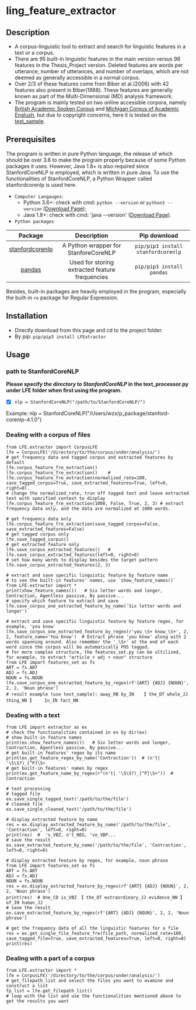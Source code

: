 # ling_feature_extractor
## Description
- A corpus-linguistic tool to extract and search for linguistic features in a text or a corpus.
- There are 95 built-in linguistic features in the main version versus 98 features in the Thesis_Project version. Deleted features are words per utterance, number of utterances, and number of overlaps, which are not deemed as generally accessible in a normal corpus.
- Over 2/3 of these features come from Biber et al.(2006) with 42 features also present in Biber(1988). These features are generally known as part of the Multi-Dimensional (MD) analysis framework.
- The program is mainly tested on two online accessible corpora, namely [British Academic Spoken Corpus](http://www.reading.ac.uk/AcaDepts/ll/base_corpus/) and [Michigan Corpus of Academic Englush](https://quod.lib.umich.edu/cgi/c/corpus/corpus?page=home;c=micase;cc=micase), but due to copyright concerns, here it is tested on the [test_sample](https://github.com/jaaack-wang/ling_feature_extractor/tree/main/test_sample). 

## Prerequisites
The program is written in pure Python language, the release of which should be over 3.6 to make the program properly because of some Python packages it uses. However, Java 1.8+ is also required since StanfordCoreNLP is employed, which is written in pure Java. To use the functionalities of StanfordCoreNLP, a Python Wrapper called stanfordcorenlp is used here.

- `Computer Langauges`: 
   - Python 3.6+: check with cmd: `python --version` or `python3 --version` ([Download Page](https://www.python.org/downloads/)); 
   - Java 1.8+: check with cmd: 'java --version' ([Download Page](https://www.java.com/en/download/)). 
- `Python packages`

| Package | Description | Pip download | 
| :---: | :---: | :---: |
| [stanfordcorenlp](https://github.com/Lynten/stanford-corenlp) | A Python wrapper for StanforeCoreNLP | `pip/pip3 install stanfordcorenlp` |
| [pandas](https://pandas.pydata.org) | Used for storing extracted feature frequencies  | `pip/pip3 install pandas` |

Besides, built-in packages are heavily employed in the program, especially the built-in `re` package for Regular Expression.

## Installation
- Directly download from this page and cd to the project folder.
- By pip: `pip/pip3 install LFExtractor`

## Usage
### path to StanfordCoreNLP
**Please specify _the directory to StanfordCoreNLP_ in the text_processor.py under LFE folder when first using the program.**
- [X] `nlp = StanfordCoreNLP("/path/to/StanfordCoreNLP/")` 

Example: nlp = StanfordCoreNLP("/Users/wzx/p_package/stanford-corenlp-4.1.0")

### Dealing with a corpus of files
```
from LFE.extractor import CorpusLFE
lfe = CorpusLFE('/directory/to/the/corpus/under/analysis/')
# get frequency data and tagged corpus and extracted features by default
lfe.corpus_feature_fre_extraction() lfe.corpus_feature_fre_extraction()    # lfe.corpus_feature_fre_extraction(normalized_rate=100, save_tagged_corpus=True, save_extracted_features=True, left=0, right=0). 
# change the normalized_rate, trun off tagged text and leave extracted text with specified context to display
lfe.corpus_feature_fre_extraction(1000, False, True, 2, 3) # extract frequency data only, and the data are normalized at 1000 words.  

# get frequency data only
lfe.corpus_feature_fre_extraction(save_tagged_corpus=False, save_extracted_features=False)
# get tagged corpus only
lfe.save_tagged_corpus()
# get extracted feature only
lfe.save_corpus_extracted_features()   # lfe.save_corpus_extracted_features(left=0, right=0)
# set how many words to display besides the target pattern
lfe.save_corpus_extracted_features(2, 3)

# extract and save specific linguistic feature by feature name
# to see the built-in features' names, use `show_feature_names()`
from LFE.extractor import *
print(show_feature_names())   # Six letter words and longer, Contraction, Agentless passive, By passive...
# specify which feature to extract and save
lfe.save_corpus_one_extracted_feature_by_name('Six letter words and longer')

# extract and save specific linguistic feature by feature regex, for example, 'you know' 
lfe.save_corpus_one_extracted_feature_by_regex(r'you_\S+ know_\S+', 2, 2, feature_name='You Know')  # Extract phrase 'you know' along with 2 words spanning around. Also remember the '_\S+' at the end of each word since the corpus will be automatically POS tagged.
# for more complex structure, the features_set.py can be ultilized, for example, to extract "article + adj + noun" structure
from LFE import features_set as fs
ART = fs.ART
ADJ = fs.ADJ
NOUN = fs.NOUN
lfe.save_corpus_one_extracted_feature_by_regex(rf'{ART} {ADJ} {NOUN}', 2, 2, 'Noun phrase')
# result example (use test_sample): away_RB by_IN	【 the_DT whole_JJ thing_NN 】	In_IN fact_NN 
```

### Dealing with a text
```
from LFE import extractor as ex
# check the functionalities contained in ex by dir(ex)
# show built-in feature names
print(ex.show_feature_names())   # Six letter words and longer, Contraction, Agentless passive, By passive...
# get built-in features' regex by its name
print(ex.get_feature_regex_by_name('Contraction'))  # (n't| '\S\S?)_[^P]\S+
# get built-in features' names by regex
print(ex.get_feature_name_by_regex(r"(n't| '\S\S?)_[^P]\S+"))  # Contraction

# text processing
# tagged file
ex.save_single_tagged_text('/path/to/the/file')
# cleaned file
ex.save_single_cleaned_text('/path/to/the/file')

# display extracted feature by name
res = ex.display_extracted_feature_by_name('/path/to/the/file', 'Contraction', left=0, right=0)
print(res)  #  's_VBZ, n't_NEG, 've_VBP...
# save the result
ex.save_extracted_feature_by_name('/path/to/the/file', 'Contraction', left=0, right=0)

# display extracted feature by regex, for example, noun phrase
from LFE import features_set as fs
ART = fs.ART
ADJ = fs.ADJ
NOUN = fs.NOUN
res = ex.display_extracted_feature_by_regex(rf'{ART} {ADJ} {NOUN}', 2, 2, 'Noun phrase')
print(res)  # One_CD is_VBZ	【 the_DT extraordinary_JJ evidence_NN 】	of_IN human_JJ
# save the result
ex.save_extracted_feature_by_regex(rf'{ART} {ADJ} {NOUN}', 2, 2, 'Noun phrase')

# get the frequency data of all the linguistic features for a file 
res = ex.get_single_file_feature_fre(file_path, normalized_rate=100, save_tagged_file=True, save_extracted_features=True, left=0, right=0)
print(res)
```

### Dealing with a part of a corpus
```
from LFE.extractor import *
lfe = CorpusLFE('/directory/to/the/corpus/under/analysis/')
# get_filepath_list and select the files you want to examine and construct a list
fp_list = lfe.get_filepath_list()   
# loop with the list and use the functionalities mentioned above to get the results you want
```
